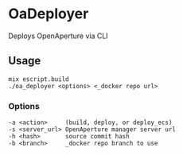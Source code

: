OaDeployer
==========

Deploys OpenAperture via CLI

## Usage
    mix escript.build
    ./oa_deployer <options> <_docker repo url>

### Options
    -a <action>     (build, deploy, or deploy_ecs)
    -s <server_url> OpenAperture manager server url
    -h <hash>       source commit hash
    -b <branch>     _docker repo branch to use